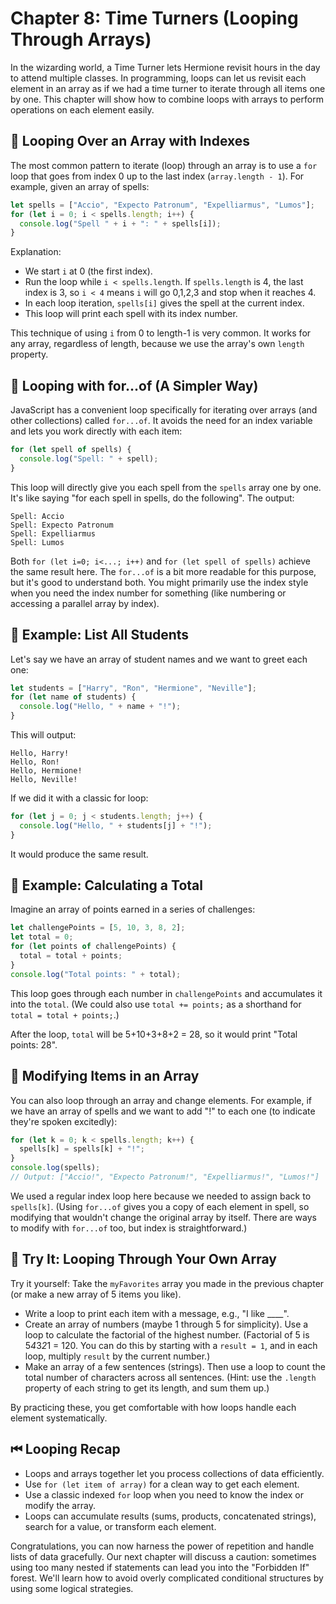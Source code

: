 # Chapter 8: Time Turners (Looping Through Arrays)

In the wizarding world, a Time Turner lets Hermione revisit hours in the day to attend multiple classes. In programming, loops can let us revisit each element in an array as if we had a time turner to iterate through all items one by one. This chapter will show how to combine loops with arrays to perform operations on each element easily.

## 📜 Looping Over an Array with Indexes

The most common pattern to iterate (loop) through an array is to use a `for` loop that goes from index 0 up to the last index (`array.length - 1`). For example, given an array of spells:

```js
let spells = ["Accio", "Expecto Patronum", "Expelliarmus", "Lumos"];
for (let i = 0; i < spells.length; i++) {
  console.log("Spell " + i + ": " + spells[i]);
}
```

Explanation:

- We start `i` at 0 (the first index).
- Run the loop while `i < spells.length`. If `spells.length` is 4, the last index is 3, so `i < 4` means `i` will go 0,1,2,3 and stop when it reaches 4.
- In each loop iteration, `spells[i]` gives the spell at the current index.
- This loop will print each spell with its index number.

This technique of using `i` from 0 to length-1 is very common. It works for any array, regardless of length, because we use the array's own `length` property.

## 🚀 Looping with for...of (A Simpler Way)

JavaScript has a convenient loop specifically for iterating over arrays (and other collections) called `for...of`. It avoids the need for an index variable and lets you work directly with each item:

```js
for (let spell of spells) {
  console.log("Spell: " + spell);
}
```

This loop will directly give you each spell from the `spells` array one by one. It's like saying "for each spell in spells, do the following". The output:

```
Spell: Accio
Spell: Expecto Patronum
Spell: Expelliarmus
Spell: Lumos
```

Both `for (let i=0; i<...; i++)` and `for (let spell of spells)` achieve the same result here. The `for...of` is a bit more readable for this purpose, but it's good to understand both. You might primarily use the index style when you need the index number for something (like numbering or accessing a parallel array by index).

## 🌟 Example: List All Students

Let's say we have an array of student names and we want to greet each one:

```js
let students = ["Harry", "Ron", "Hermione", "Neville"];
for (let name of students) {
  console.log("Hello, " + name + "!");
}
```

This will output:

```
Hello, Harry!
Hello, Ron!
Hello, Hermione!
Hello, Neville!
```

If we did it with a classic for loop:

```js
for (let j = 0; j < students.length; j++) {
  console.log("Hello, " + students[j] + "!");
}
```

It would produce the same result.

## 🎒 Example: Calculating a Total

Imagine an array of points earned in a series of challenges:

```js
let challengePoints = [5, 10, 3, 8, 2];
let total = 0;
for (let points of challengePoints) {
  total = total + points;
}
console.log("Total points: " + total);
```

This loop goes through each number in `challengePoints` and accumulates it into the `total`. (We could also use `total += points;` as a shorthand for `total = total + points;`.)

After the loop, `total` will be 5+10+3+8+2 = 28, so it would print "Total points: 28".

## 🔄 Modifying Items in an Array

You can also loop through an array and change elements. For example, if we have an array of spells and we want to add "!" to each one (to indicate they're spoken excitedly):

```js
for (let k = 0; k < spells.length; k++) {
  spells[k] = spells[k] + "!";
}
console.log(spells);
// Output: ["Accio!", "Expecto Patronum!", "Expelliarmus!", "Lumos!"]
```

We used a regular index loop here because we needed to assign back to `spells[k]`. (Using `for...of` gives you a copy of each element in spell, so modifying that wouldn't change the original array by itself. There are ways to modify with `for...of` too, but index is straightforward.)

## 📝 Try It: Looping Through Your Own Array

Try it yourself: Take the `myFavorites` array you made in the previous chapter (or make a new array of 5 items you like).

- Write a loop to print each item with a message, e.g., "I like \_\_\_\_".
- Create an array of numbers (maybe 1 through 5 for simplicity). Use a loop to calculate the factorial of the highest number. (Factorial of 5 is 5*4*3*2*1 = 120. You can do this by starting with a `result = 1`, and in each loop, multiply `result` by the current number.)
- Make an array of a few sentences (strings). Then use a loop to count the total number of characters across all sentences. (Hint: use the `.length` property of each string to get its length, and sum them up.)

By practicing these, you get comfortable with how loops handle each element systematically.

## ⏮ Looping Recap

- Loops and arrays together let you process collections of data efficiently.
- Use `for (let item of array)` for a clean way to get each element.
- Use a classic indexed `for` loop when you need to know the index or modify the array.
- Loops can accumulate results (sums, products, concatenated strings), search for a value, or transform each element.

Congratulations, you can now harness the power of repetition and handle lists of data gracefully. Our next chapter will discuss a caution: sometimes using too many nested if statements can lead you into the "Forbidden If" forest. We'll learn how to avoid overly complicated conditional structures by using some logical strategies.
